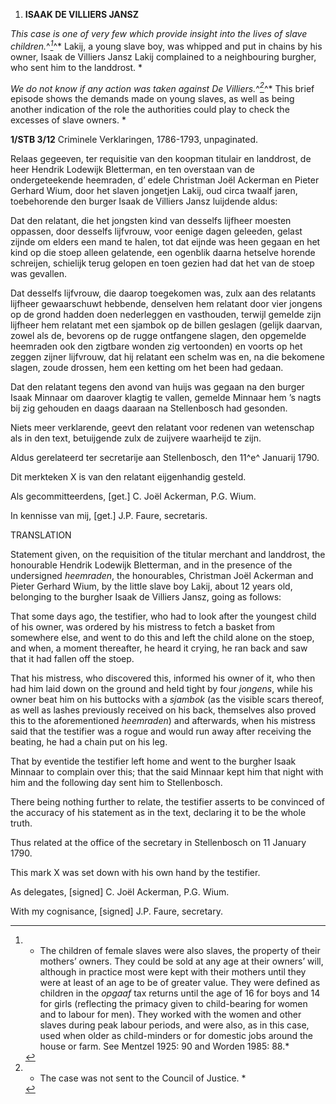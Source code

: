 1.  **ISAAK DE VILLIERS JANSZ**

*This case is one of very few which provide insight into the lives of
slave children.*^*[^1]*^* Lakij, a young slave boy, was whipped and put
in chains by his owner, Isaak de Villiers Jansz Lakij complained to a
neighbouring burgher, who sent him to the landdrost. *

*We do not know if any action was taken against De Villiers.*^*[^2]*^*
This brief episode shows the demands made on young slaves, as well as
being another indication of the role the authorities could play to check
the excesses of slave owners. *

**1/STB 3/12** Criminele Verklaringen, 1786-1793, unpaginated.

Relaas gegeeven, ter requisitie van den koopman titulair en landdrost,
de heer Hendrik Lodewijk Bletterman, en ten overstaan van de
ondergeteekende heemraden, d’ edele Christman Joël Ackerman en Pieter
Gerhard Wium, door het slaven jongetjen Lakij, oud circa twaalf jaren,
toebehorende den burger Isaak de Villiers Jansz luijdende aldus:

Dat den relatant, die het jongsten kind van desselfs lijfheer moesten
oppassen, door desselfs lijfvrouw, voor eenige dagen geleeden, gelast
zijnde om elders een mand te halen, tot dat eijnde was heen gegaan en
het kind op die stoep alleen gelatende, een ogenblik daarna hetselve
horende schreijen, schielijk terug gelopen en toen gezien had dat het
van de stoep was gevallen.

Dat desselfs lijfvrouw, die daarop toegekomen was, zulx aan des
relatants lijfheer gewaarschuwt hebbende, denselven hem relatant door
vier jongens op de grond hadden doen nederleggen en vasthouden, terwijl
gemelde zijn lijfheer hem relatant met een sjambok op de billen geslagen
(gelijk daarvan, zowel als de, bevorens op de rugge ontfangene slagen,
den opgemelde heemraden ook den zigtbare wonden zig vertoonden) en
voorts op het zeggen zijner lijfvrouw, dat hij relatant een schelm was
en, na die bekomene slagen, zoude drossen, hem een ketting om het been
had gedaan.

Dat den relatant tegens den avond van huijs was gegaan na den burger
Isaak Minnaar om daarover klagtig te vallen, gemelde Minnaar hem ’s
nagts bij zig gehouden en daags daaraan na Stellenbosch had gesonden.

Niets meer verklarende, geevt den relatant voor redenen van wetenschap
als in den text, betuijgende zulx de zuijvere waarheijd te zijn.

Aldus gerelateerd ter secretarije aan Stellenbosch, den 11^e^ Januarij
1790.

Dit merkteken X is van den relatant eijgenhandig gesteld.

Als gecommitteerdens, \[get.\] C. Joël Ackerman, P.G. Wium.

In kennisse van mij, \[get.\] J.P. Faure, secretaris.

TRANSLATION

Statement given, on the requisition of the titular merchant and
landdrost, the honourable Hendrik Lodewijk Bletterman, and in the
presence of the undersigned *heemraden*, the honourables, Christman Joël
Ackerman and Pieter Gerhard Wium, by the little slave boy Lakij, about
12 years old, belonging to the burgher Isaak de Villiers Jansz, going as
follows:

That some days ago, the testifier, who had to look after the youngest
child of his owner, was ordered by his mistress to fetch a basket from
somewhere else, and went to do this and left the child alone on the
stoep, and when, a moment thereafter, he heard it crying, he ran back
and saw that it had fallen off the stoep.

That his mistress, who discovered this, informed his owner of it, who
then had him laid down on the ground and held tight by four *jongens*,
while his owner beat him on his buttocks with a *sjambok* (as the
visible scars thereof, as well as lashes previously received on his
back, themselves also proved this to the aforementioned *heemraden*) and
afterwards, when his mistress said that the testifier was a rogue and
would run away after receiving the beating, he had a chain put on his
leg.

That by eventide the testifier left home and went to the burgher Isaak
Minnaar to complain over this; that the said Minnaar kept him that night
with him and the following day sent him to Stellenbosch.

There being nothing further to relate, the testifier asserts to be
convinced of the accuracy of his statement as in the text, declaring it
to be the whole truth.

Thus related at the office of the secretary in Stellenbosch on 11
January 1790.

This mark X was set down with his own hand by the testifier.

As delegates, \[signed\] C. Joël Ackerman, P.G. Wium.

With my cognisance, \[signed\] J.P. Faure, secretary.

[^1]: * The children of female slaves were also slaves, the property of
    their mothers’ owners. They could be sold at any age at their
    owners’ will, although in practice most were kept with their mothers
    until they were at least of an age to be of greater value. They were
    defined as children in the *opgaaf* tax returns until the age of 16
    for boys and 14 for girls (reflecting the primacy given to
    child-bearing for women and to labour for men). They worked with the
    women and other slaves during peak labour periods, and were also, as
    in this case, used when older as child-minders or for domestic jobs
    around the house or farm. See Mentzel 1925: 90 and Worden 1985: 88.*

[^2]: * The case was not sent to the Council of Justice. *
